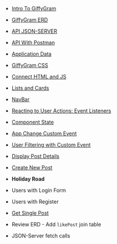 
* [Intro To GiffyGram](chapters/47-GG-Intro.md)
* [GiffyGram ERD](chapters/47-GG-ERD.md)
* [API JSON-SERVER](chapters/47-GG-API-JSON-Server.md)
* [API With Postman](chapters/47-GG-API-Postman.md)

* [Application Data](chapters/47-GG-Application-Data.md)
* [GiffyGram CSS](chapters/47-GG-Styles.md)
* [Connect HTML and JS](chapters/47-GG-Main.md)
* [Lists and Cards](chapters/47-GG-PostList-Post.md)
* [NavBar](chapters/47-GG-Navbar.md)
* [Reacting to User Actions: Event Listeners](chapters/47-GG-EventListeners.md)
* [Component State](chapters/47-GG-ComponentState.md)
* [App Change Custom Event](chapters/47-GG-AppChange-CustomEvent.md)
* [User Filtering with Custom Event](chapters/47-GG-Filter-CustomEvent.md)
* [Display Post Details](chapters/47-GG-PostDetails.md)
* [Create New Post](chapters/47-GG-CreatePost.md)


* **Holiday Road**

* Users with Login Form
* Users with Register
* [Get Single Post](chapters/47-GG-GetSinglePost.md)
* Review ERD - Add `likePost` join table
* JSON-Server fetch calls

